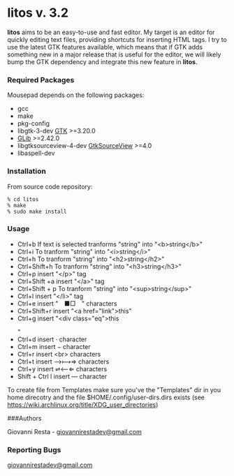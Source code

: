 # litos v. 3.2

**litos** aims to be an easy-to-use and fast editor. My target is an editor for quickly editing text files, providing shortcuts for inserting HTML tags. I try to use the latest GTK features available, which means that if GTK adds something new in a major release that is useful for the editor, we will likely bump the GTK dependency and integrate this new feature in **litos**.

### Required Packages 

Mousepad depends on the following packages:

* gcc
* make
* pkg-config
* libgtk-3-dev [GTK](https://www.gtk.org) >=3.20.0
* [GLib](https://wiki.gnome.org/Projects/GLib) >=2.42.0
* libgtksourceview-4-dev [GtkSourceView](https://wiki.gnome.org/Projects/GtkSourceView) >=4.0
* libaspell-dev

### Installation

From source code repository: 

	% cd litos
	% make
	% sudo make install

### Usage

* Ctrl+b If text is selected tranforms "string" into "&lt;b&gt;string&lt;/b&gt;"
* Ctrl+i To tranform "string" into "&lt;i&gt;string&lt;/i&gt;"
* Ctrl+h To tranform "string" into "&lt;h2&gt;string&lt;/h2&gt;"
* Ctrl+Shift+h To tranform "string" into "&lt;h3&gt;string&lt;/h3&gt;"
* Ctrl+p insert "&lt;/p&gt;" tag
* Ctrl+Shift +a insert "&lt;/a&gt;" tag
* Ctrl+Shift + p To tranform "string" into "&lt;sup&gt;string&lt;/sup&gt;"
* Ctrl+l insert "&lt;/li&gt;" tag
* Ctrl+e insert "&emsp;■□&emsp;" characters
* Ctrl+Shift+r insert "<a href=\"link\">this</a>"
* Ctrl+g insert "<div class=\"eq\">this</p>"
* Ctrl+d insert ⋅ character
* Ctrl+m insert − character
* Ctrl+r insert &lt;br&gt; characters
* Ctrl+t insert ⟶⟼⇒ characters
* Ctrl+y insert ⇌⟵⇐ characters
* Shift + Ctrl l insert — character

To create file from Templates make sure you've the "Templates" dir in you home direcotry and the file $HOME/.config/user-dirs.dirs exists (see https://wiki.archlinux.org/title/XDG_user_directories)

###Authors

Giovanni Resta - giovannirestadev@gmail.com

### Reporting Bugs

giovannirestadev@gmail.com
